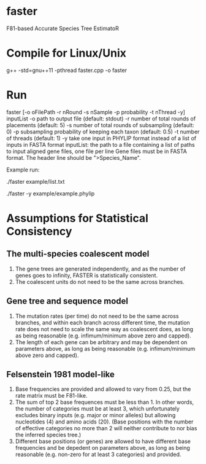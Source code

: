 # faster
F81-based Accurate Species Tree EstimatoR

# Compile for Linux/Unix
g++ -std=gnu++11 -pthread faster.cpp -o faster

# Run
faster [-o oFilePath -r nRound -s nSample -p probability -t nThread -y] inputList
-o  path to output file (default: stdout)
-r  number of total rounds of placements (default: 5)
-s  number of total rounds of subsampling (default: 0)
-p  subsampling probability of keeping each taxon (default: 0.5)
-t  number of threads (default: 1)
-y  take one input in PHYLIP format instead of a list of inputs in FASTA format 
inputList: the path to a file containing a list of paths to input aligned gene files, one file per line
Gene files must be in FASTA format. The header line should be ">Species_Name".

Example run:

./faster example/list.txt

./faster -y example/example.phylip

# Assumptions for Statistical Consistency
## The multi-species coalescent model
1. The gene trees are generated independently, and as the number of genes goes to infinity, FASTER is statistically consistent.
2. The coalescent units do not need to be the same across branches.

## Gene tree and sequence model
1. The mutation rates (per time) do not need to be the same across branches, and within each branch across different time, the mutation rate does not need to scale the same way as coalescent does, as long as being reasonable (e.g. infimum/minimum above zero and capped).
2. The length of each gene can be arbitrary and may be dependent on parameters above, as long as being reasonable (e.g. infimum/minimum above zero and capped).

## Felsenstein 1981 model-like
1. Base frequencies are provided and allowed to vary from 0.25, but the rate matrix must be F81-like.
2. The sum of top 2 base frequences must be less than 1. In other words, the number of categories must be at least 3, which unfortunately excludes binary inputs (e.g. major or minor alleles) but allowing nucleotides (4) and amino acids (20). (Base positions with the number of effective categories no more than 2 will neither contribute to nor bias the inferred species tree.)
3. Different base positions (or genes) are allowed to have different base frequencies and be depedent on parameters above, as long as being reasonable (e.g. non-zero for at least 3 categories) and provided.
